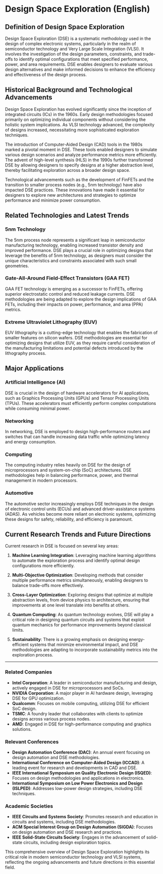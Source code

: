 # Design Space Exploration (English)

## Definition of Design Space Exploration

Design Space Exploration (DSE) is a systematic methodology used in the design of complex electronic systems, particularly in the realm of semiconductor technology and Very Large Scale Integration (VLSI). It involves the investigation of the design parameters, constraints, and trade-offs to identify optimal configurations that meet specified performance, power, and area requirements. DSE enables designers to evaluate various design alternatives and make informed decisions to enhance the efficiency and effectiveness of the design process.

## Historical Background and Technological Advancements

Design Space Exploration has evolved significantly since the inception of integrated circuits (ICs) in the 1960s. Early design methodologies focused primarily on optimizing individual components without considering the holistic system implications. As VLSI technology advanced, the complexity of designs increased, necessitating more sophisticated exploration techniques.

The introduction of Computer-Aided Design (CAD) tools in the 1980s marked a pivotal moment in DSE. These tools enabled designers to simulate various design scenarios and analyze performance metrics more efficiently. The advent of high-level synthesis (HLS) in the 1990s further transformed DSE by allowing designers to specify designs at a higher abstraction level, thereby facilitating exploration across a broader design space.

Technological advancements such as the development of FinFETs and the transition to smaller process nodes (e.g., 5nm technology) have also impacted DSE practices. These innovations have made it essential for designers to explore new architectures and strategies to optimize performance and minimize power consumption.

## Related Technologies and Latest Trends

### 5nm Technology

The 5nm process node represents a significant leap in semiconductor manufacturing technology, enabling increased transistor density and improved performance. DSE plays a crucial role in optimizing designs that leverage the benefits of 5nm technology, as designers must consider the unique characteristics and constraints associated with such small geometries.

### Gate-All-Around Field-Effect Transistors (GAA FET)

GAA FET technology is emerging as a successor to FinFETs, offering superior electrostatic control and reduced leakage currents. DSE methodologies are being adapted to explore the design implications of GAA FETs, including their impacts on power, performance, and area (PPA) metrics.

### Extreme Ultraviolet Lithography (EUV)

EUV lithography is a cutting-edge technology that enables the fabrication of smaller features on silicon wafers. DSE methodologies are essential for optimizing designs that utilize EUV, as they require careful consideration of the manufacturing limitations and potential defects introduced by the lithography process.

## Major Applications

### Artificial Intelligence (AI)

DSE is crucial in the design of hardware accelerators for AI applications, such as Graphics Processing Units (GPUs) and Tensor Processing Units (TPUs). These accelerators must efficiently perform complex computations while consuming minimal power.

### Networking

In networking, DSE is employed to design high-performance routers and switches that can handle increasing data traffic while optimizing latency and energy consumption.

### Computing

The computing industry relies heavily on DSE for the design of microprocessors and system-on-chip (SoC) architectures. DSE methodologies help in balancing performance, power, and thermal management in modern processors.

### Automotive

The automotive sector increasingly employs DSE techniques in the design of electronic control units (ECUs) and advanced driver-assistance systems (ADAS). As vehicles become more reliant on electronic systems, optimizing these designs for safety, reliability, and efficiency is paramount.

## Current Research Trends and Future Directions

Current research in DSE is focused on several key areas:

1. **Machine Learning Integration**: Leveraging machine learning algorithms to automate the exploration process and identify optimal design configurations more efficiently.
   
2. **Multi-Objective Optimization**: Developing methods that consider multiple performance metrics simultaneously, enabling designers to balance trade-offs more effectively.
   
3. **Cross-Layer Optimization**: Exploring designs that optimize at multiple abstraction levels, from device physics to architecture, ensuring that improvements at one level translate into benefits at others.

4. **Quantum Computing**: As quantum technology evolves, DSE will play a critical role in designing quantum circuits and systems that exploit quantum mechanics for performance improvements beyond classical limits.

5. **Sustainability**: There is a growing emphasis on designing energy-efficient systems that minimize environmental impact, and DSE methodologies are adapting to incorporate sustainability metrics into the exploration process.

---

### Related Companies

- **Intel Corporation**: A leader in semiconductor manufacturing and design, actively engaged in DSE for microprocessors and SoCs.
- **NVIDIA Corporation**: A major player in AI hardware design, leveraging DSE for GPU optimization.
- **Qualcomm**: Focuses on mobile computing, utilizing DSE for efficient SoC design.
- **TSMC**: A foundry leader that collaborates with clients to optimize designs across various process nodes.
- **AMD**: Engaged in DSE for high-performance computing and graphics solutions.

### Relevant Conferences

- **Design Automation Conference (DAC)**: An annual event focusing on design automation and DSE methodologies.
- **International Conference on Computer-Aided Design (ICCAD)**: A leading event for research and developments in CAD and DSE.
- **IEEE International Symposium on Quality Electronic Design (ISQED)**: Focuses on design methodologies and applications in electronics.
- **International Symposium on Low Power Electronics and Design (ISLPED)**: Addresses low-power design strategies, including DSE techniques.

### Academic Societies

- **IEEE Circuits and Systems Society**: Promotes research and education in circuits and systems, including DSE methodologies.
- **ACM Special Interest Group on Design Automation (SIGDA)**: Focuses on design automation and DSE research and practices.
- **IEEE Solid-State Circuits Society**: Engages in the advancement of solid-state circuits, including design exploration topics.

This comprehensive overview of Design Space Exploration highlights its critical role in modern semiconductor technology and VLSI systems, reflecting the ongoing advancements and future directions in this essential field.